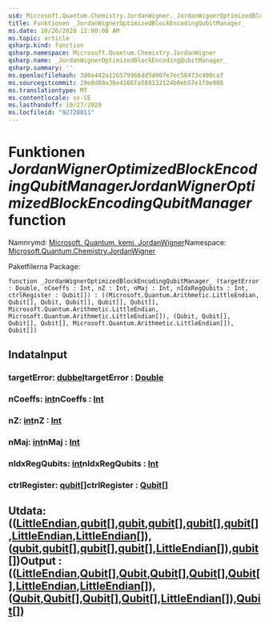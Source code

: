 ```yaml
---
uid: Microsoft.Quantum.Chemistry.JordanWigner._JordanWignerOptimizedBlockEncodingQubitManager_
title: Funktionen _JordanWignerOptimizedBlockEncodingQubitManager_
ms.date: 10/26/2020 12:00:00 AM
ms.topic: article
qsharp.kind: function
qsharp.namespace: Microsoft.Quantum.Chemistry.JordanWigner
qsharp.name: _JordanWignerOptimizedBlockEncodingQubitManager_
qsharp.summary: ''
ms.openlocfilehash: 3d6e442a126579966dd5d007e7ec58473c490caf
ms.sourcegitcommit: 29e0d88a30e4166fa580132124b0eb57e1f0e986
ms.translationtype: MT
ms.contentlocale: sv-SE
ms.lasthandoff: 10/27/2020
ms.locfileid: "92728011"
---
```

# <a name="_jordanwigneroptimizedblockencodingqubitmanager_-function"></a><span data-ttu-id="9db4e-102">Funktionen _JordanWignerOptimizedBlockEncodingQubitManager_</span><span class="sxs-lookup"><span data-stu-id="9db4e-102">_JordanWignerOptimizedBlockEncodingQubitManager_ function</span></span>

<span data-ttu-id="9db4e-103">Namnrymd: [Microsoft. Quantum. kemi. JordanWigner](xref:Microsoft.Quantum.Chemistry.JordanWigner)</span><span class="sxs-lookup"><span data-stu-id="9db4e-103">Namespace: [Microsoft.Quantum.Chemistry.JordanWigner](xref:Microsoft.Quantum.Chemistry.JordanWigner)</span></span>

<span data-ttu-id="9db4e-104">Paketfilerna [](https://nuget.org/packages/)</span><span class="sxs-lookup"><span data-stu-id="9db4e-104">Package: [](https://nuget.org/packages/)</span></span>




```qsharp
function _JordanWignerOptimizedBlockEncodingQubitManager_ (targetError : Double, nCoeffs : Int, nZ : Int, nMaj : Int, nIdxRegQubits : Int, ctrlRegister : Qubit[]) : ((Microsoft.Quantum.Arithmetic.LittleEndian, Qubit[], Qubit, Qubit[], Qubit[], Qubit[], Microsoft.Quantum.Arithmetic.LittleEndian, Microsoft.Quantum.Arithmetic.LittleEndian[]), (Qubit, Qubit[], Qubit[], Qubit[], Microsoft.Quantum.Arithmetic.LittleEndian[]), Qubit[])
```


## <a name="input"></a><span data-ttu-id="9db4e-105">Indata</span><span class="sxs-lookup"><span data-stu-id="9db4e-105">Input</span></span>

### <a name="targeterror--double"></a><span data-ttu-id="9db4e-106">targetError: [dubbel](xref:microsoft.quantum.lang-ref.double)</span><span class="sxs-lookup"><span data-stu-id="9db4e-106">targetError : [Double](xref:microsoft.quantum.lang-ref.double)</span></span>




### <a name="ncoeffs--int"></a><span data-ttu-id="9db4e-107">nCoeffs: [int](xref:microsoft.quantum.lang-ref.int)</span><span class="sxs-lookup"><span data-stu-id="9db4e-107">nCoeffs : [Int](xref:microsoft.quantum.lang-ref.int)</span></span>




### <a name="nz--int"></a><span data-ttu-id="9db4e-108">nZ: [int](xref:microsoft.quantum.lang-ref.int)</span><span class="sxs-lookup"><span data-stu-id="9db4e-108">nZ : [Int](xref:microsoft.quantum.lang-ref.int)</span></span>




### <a name="nmaj--int"></a><span data-ttu-id="9db4e-109">nMaj: [int](xref:microsoft.quantum.lang-ref.int)</span><span class="sxs-lookup"><span data-stu-id="9db4e-109">nMaj : [Int](xref:microsoft.quantum.lang-ref.int)</span></span>




### <a name="nidxregqubits--int"></a><span data-ttu-id="9db4e-110">nIdxRegQubits: [int](xref:microsoft.quantum.lang-ref.int)</span><span class="sxs-lookup"><span data-stu-id="9db4e-110">nIdxRegQubits : [Int](xref:microsoft.quantum.lang-ref.int)</span></span>




### <a name="ctrlregister--qubit"></a><span data-ttu-id="9db4e-111">ctrlRegister: [qubit](xref:microsoft.quantum.lang-ref.qubit)[]</span><span class="sxs-lookup"><span data-stu-id="9db4e-111">ctrlRegister : [Qubit](xref:microsoft.quantum.lang-ref.qubit)[]</span></span>





## <a name="output--littleendianqubitqubitqubitqubitqubitlittleendianlittleendianqubitqubitqubitqubitlittleendianqubit"></a><span data-ttu-id="9db4e-112">Utdata: (([LittleEndian](xref:Microsoft.Quantum.Arithmetic.LittleEndian),[qubit](xref:microsoft.quantum.lang-ref.qubit)[],[qubit](xref:microsoft.quantum.lang-ref.qubit),[qubit](xref:microsoft.quantum.lang-ref.qubit)[],[qubit](xref:microsoft.quantum.lang-ref.qubit)[],[qubit](xref:microsoft.quantum.lang-ref.qubit)[],[LittleEndian](xref:Microsoft.Quantum.Arithmetic.LittleEndian),[LittleEndian](xref:Microsoft.Quantum.Arithmetic.LittleEndian)[]), ([qubit](xref:microsoft.quantum.lang-ref.qubit),[qubit](xref:microsoft.quantum.lang-ref.qubit)[],[qubit](xref:microsoft.quantum.lang-ref.qubit)[],[qubit](xref:microsoft.quantum.lang-ref.qubit)[],[LittleEndian](xref:Microsoft.Quantum.Arithmetic.LittleEndian)[]),[qubit](xref:microsoft.quantum.lang-ref.qubit)[])</span><span class="sxs-lookup"><span data-stu-id="9db4e-112">Output : (([LittleEndian](xref:Microsoft.Quantum.Arithmetic.LittleEndian),[Qubit](xref:microsoft.quantum.lang-ref.qubit)[],[Qubit](xref:microsoft.quantum.lang-ref.qubit),[Qubit](xref:microsoft.quantum.lang-ref.qubit)[],[Qubit](xref:microsoft.quantum.lang-ref.qubit)[],[Qubit](xref:microsoft.quantum.lang-ref.qubit)[],[LittleEndian](xref:Microsoft.Quantum.Arithmetic.LittleEndian),[LittleEndian](xref:Microsoft.Quantum.Arithmetic.LittleEndian)[]),([Qubit](xref:microsoft.quantum.lang-ref.qubit),[Qubit](xref:microsoft.quantum.lang-ref.qubit)[],[Qubit](xref:microsoft.quantum.lang-ref.qubit)[],[Qubit](xref:microsoft.quantum.lang-ref.qubit)[],[LittleEndian](xref:Microsoft.Quantum.Arithmetic.LittleEndian)[]),[Qubit](xref:microsoft.quantum.lang-ref.qubit)[])</span></span>


